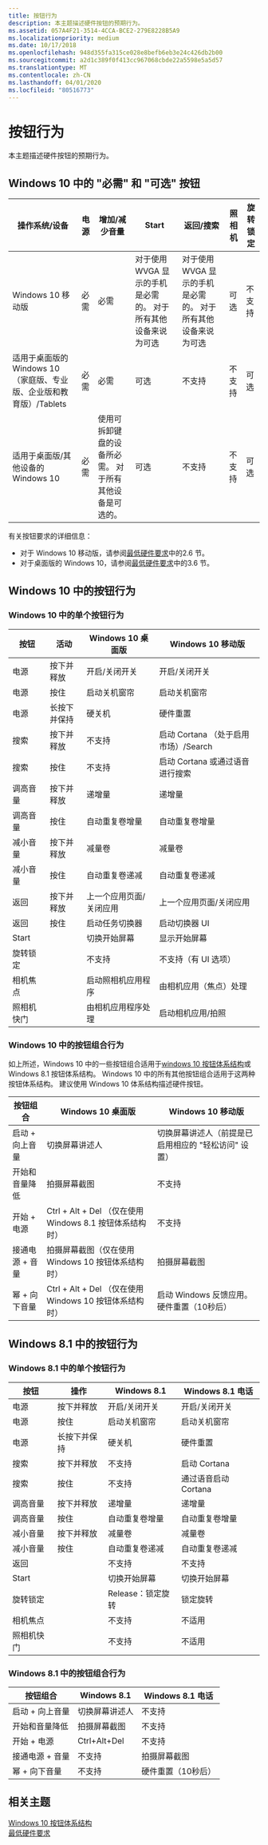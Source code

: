 ```yaml
---
title: 按钮行为
description: 本主题描述硬件按钮的预期行为。
ms.assetid: 057A4F21-3514-4CCA-BCE2-279E8228B5A9
ms.localizationpriority: medium
ms.date: 10/17/2018
ms.openlocfilehash: 948d355fa315ce028e8befb6eb3e24c426db2b00
ms.sourcegitcommit: a2d1c389f0f413cc967068cbde22a5598e5a5d57
ms.translationtype: MT
ms.contentlocale: zh-CN
ms.lasthandoff: 04/01/2020
ms.locfileid: "80516773"
---
```

# <a name="button-behavior"></a>按钮行为

本主题描述硬件按钮的预期行为。

## <a name="required-and-optional-buttons-in-windows10"></a>Windows 10 中的 "必需" 和 "可选" 按钮

|操作系统/设备|电源|增加/减少音量|Start|返回/搜索|照相机|旋转锁定|
|---|---|---|---|---|---|---|
|Windows 10 移动版|必需|必需|对于使用 WVGA 显示的手机是必需的。 对于所有其他设备来说为可选|对于使用 WVGA 显示的手机是必需的。 对于所有其他设备来说为可选|可选|不支持|
|适用于桌面版的 Windows 10 （家庭版、专业版、企业版和教育版）/Tablets|必需|必需|可选|不支持|不支持|可选|
|适用于桌面版/其他设备的 Windows 10|必需|使用可拆卸键盘的设备所必需。 对于所有其他设备是可选的。|可选|不支持|不支持|可选|

有关按钮要求的详细信息：

- 对于 Windows 10 移动版，请参阅[最低硬件要求](https://docs.microsoft.com/windows-hardware/design/minimum/minimum-hardware-requirements-overview)中的2.6 节。
- 对于桌面版的 Windows 10，请参阅[最低硬件要求](https://docs.microsoft.com/windows-hardware/design/minimum/minimum-hardware-requirements-overview)中的3.6 节。

## <a name="button-behavior-in-windows10"></a>Windows 10 中的按钮行为

### <a name="single-button-behavior-in-windows10"></a>Windows 10 中的单个按钮行为

|按钮|活动|Windows 10 桌面版|Windows 10 移动版|
|---|---|---|---|
|电源|按下并释放|开启/关闭开关|开启/关闭开关|
|电源|按住|启动关机窗帘|启动关机窗帘|
|电源|长按下并保持|硬关机|硬件重置|
|搜索|按下并释放|不支持|启动 Cortana （处于启用市场）/Search|
|搜索|按住|不支持|启动 Cortana 或通过语音进行搜索|
|调高音量|按下并释放|递增量|递增量|
调高音量|按住|自动重复卷增量|自动重复卷增量|
|减小音量|按下并释放|减量卷|减量卷|
|减小音量|按住|自动重复卷递减|自动重复卷递减|
|返回|按下并释放|上一个应用页面/关闭应用|上一个应用页面/关闭应用|
|返回|按住|启动任务切换器|启动切换器 UI|
|Start||切换开始屏幕|显示开始屏幕|
|旋转锁定||不支持|不支持（有 UI 选项）|
|相机焦点||启动照相机应用程序|由相机应用（焦点）处理|
|照相机快门||由相机应用程序处理|启动相机应用/拍照|

### <a name="button-combination-behavior-in-windows10"></a>Windows 10 中的按钮组合行为

如上所述，Windows 10 中的一些按钮组合适用于[windows 10 按钮体系结构](https://docs.microsoft.com/windows-hardware/drivers/hid/buttons)或 Windows 8.1 按钮体系结构。 Windows 10 中的所有其他按钮组合适用于这两种按钮体系结构。 建议使用 Windows 10 体系结构描述硬件按钮。

|按钮组合|Windows 10 桌面版|Windows 10 移动版|
|---|---|---|
|启动 + 向上音量|切换屏幕讲述人|切换屏幕讲述人（前提是已启用相应的 "轻松访问" 设置）|
|开始和音量降低|拍摄屏幕截图|不支持|
|开始 + 电源|Ctrl + Alt + Del （仅在使用 Windows 8.1 按钮体系结构时）|不支持|
|接通电源 + 音量|拍摄屏幕截图（仅在使用 Windows 10 按钮体系结构时）|拍摄屏幕截图|
|幂 + 向下音量|Ctrl + Alt + Del （仅在使用 Windows 10 按钮体系结构时）|启动 Windows 反馈应用。 硬件重置（10秒后）|

## <a name="button-behavior-in-windows-81"></a>Windows 8.1 中的按钮行为

### <a name="single-button-behavior-in-windows-81"></a>Windows 8.1 中的单个按钮行为

|按钮|操作|Windows 8.1|Windows 8.1 电话|
|---|---|---|---|
|电源|按下并释放|开启/关闭开关|开启/关闭开关|
|电源|按住|启动关机窗帘|启动关机窗帘|
|电源|长按下并保持|硬关机|硬件重置|
|搜索|按下并释放|不支持|启动 Cortana|
|搜索|按住|不支持|通过语音启动 Cortana|
|调高音量|按下并释放|递增量|递增量|
|调高音量|按住|自动重复卷增量|自动重复卷增量|
|减小音量|按下并释放|减量卷|减量卷|
|减小音量|按住|自动重复卷递减|自动重复卷递减|
|返回||不支持|不支持|
|Start||切换开始屏幕|切换开始屏幕|
|旋转锁定||Release：锁定旋转|锁定旋转|
|相机焦点||不支持|不适用|
|照相机快门||不支持|不适用|

### <a name="button-combination-behavior-in-windows-81"></a>Windows 8.1 中的按钮组合行为

|按钮组合|Windows 8.1|Windows 8.1 电话|
|---|---|---|
|启动 + 向上音量|切换屏幕讲述人|不支持|
|开始和音量降低|拍摄屏幕截图|不支持|
|开始 + 电源|Ctrl+Alt+Del|不支持|
|接通电源 + 音量|不支持|拍摄屏幕截图|
|幂 + 向下音量|不支持|硬件重置（10秒后）|

## <a name="related-topics"></a>相关主题

[Windows 10 按钮体系结构](https://docs.microsoft.com/windows-hardware/drivers/hid/buttons)  
[最低硬件要求](https://docs.microsoft.com/windows-hardware/design/minimum/minimum-hardware-requirements-overview)  
